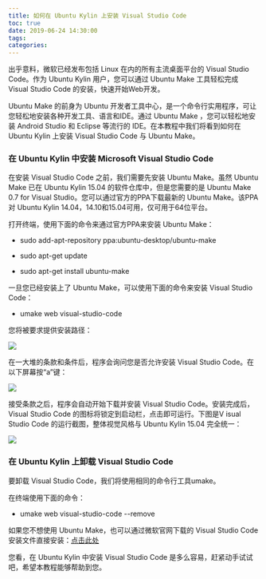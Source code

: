 ```yaml
---
title: 如何在 Ubuntu Kylin 上安装 Visual Studio Code
toc: true
date: 2019-06-24 14:30:00
tags:
categories:
---
```


出乎意料，微软已经发布包括 Linux 在内的所有主流桌面平台的 Visual Studio Code。作为 Ubuntu Kylin 用户，您可以通过 Ubuntu Make 工具轻松完成 Visual Studio Code 的安装，快速开始Web开发。

Ubuntu Make 的前身为 Ubuntu 开发者工具中心，是一个命令行实用程序，可让您轻松地安装各种开发工具、语言和IDE。通过 Ubuntu Make ，您可以轻松地安装 Android Studio 和 Eclipse 等流行的 IDE。在本教程中我们将看到如何在 Ubuntu Kylin 上安装 Visual Studio Code 与 Ubuntu Make。

### 在 Ubuntu Kylin 中安装 Microsoft Visual Studio Code

在安装 Visual Studio Code 之前，我们需要先安装 Ubuntu Make。虽然 Ubuntu Make 已在 Ubuntu Kylin 15.04 的软件仓库中，但是您需要的是 Ubuntu Make 0.7 for Visual Studio。您可以通过官方的PPA下载最新的 Ubuntu Make。该PPA对 Ubuntu Kylin 14.04，14.10和15.04可用，仅可用于64位平台。

打开终端，使用下面的命令来通过官方PPA来安装 Ubuntu Make：

 * sudo add-apt-repository ppa:ubuntu-desktop/ubuntu-make

 * sudo apt-get update

 * sudo apt-get install ubuntu-make

一旦您已经安装上了 Ubuntu Make，可以使用下面的命令来安装 Visual Studio Code：

 * umake web visual-studio-code

您将被要求提供安装路径：

![](http://www.ubuntukylin.com/upload/images/stu1.png)

在一大堆的条款和条件后，程序会询问您是否允许安装 Visual Studio Code。在以下屏幕按“a”键：

![](http://www.ubuntukylin.com/upload/images/st2.png)

接受条款之后，程序会自动开始下载并安装 Visual Studio Code。安装完成后，Visual Studio Code 的图标将锁定到启动栏，点击即可运行。下图是V isual Studio Code 的运行截图，整体视觉风格与 Ubuntu Kylin 15.04 完全统一：

![](http://www.ubuntukylin.com/upload/images/st2.png)

### 在 Ubuntu Kylin 上卸载 Visual Studio Code

要卸载 Visual Studio Code，我们将使用相同的命令行工具umake。

在终端使用下面的命令：

 * umake web visual-studio-code --remove

如果您不想使用 Ubuntu Make，也可以通过微软官网下载的 Visual Studio Code 安装文件直接安装：[点击此处](https://code.visualstudio.com/Download)

您看，在 Ubuntu Kylin 中安装 Visual Studio Code 是多么容易，赶紧动手试试吧，希望本教程能够帮助到您。

 
